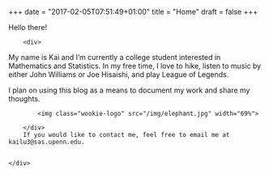 +++
date = "2017-02-05T07:51:49+01:00"
title = "Home"
draft = false
+++

<div class="row">
	<div class="col-xs-20">
	Hello there!
	
		<div>
		
My name is Kai and I’m currently a college student interested in Mathematics and   Statistics. In my free time, I love to hike, listen to music by either John         Williams or Joe Hisaishi, and play League of Legends. 

I plan on using this blog as a means to document my work and share my thoughts.

			<img class="wookie-logo" src="/img/elephant.jpg" width="69%">
			
		</div>
		If you would like to contact me, feel free to email me at kailu3@sas.upenn.edu.


	</div>
	
</div>
